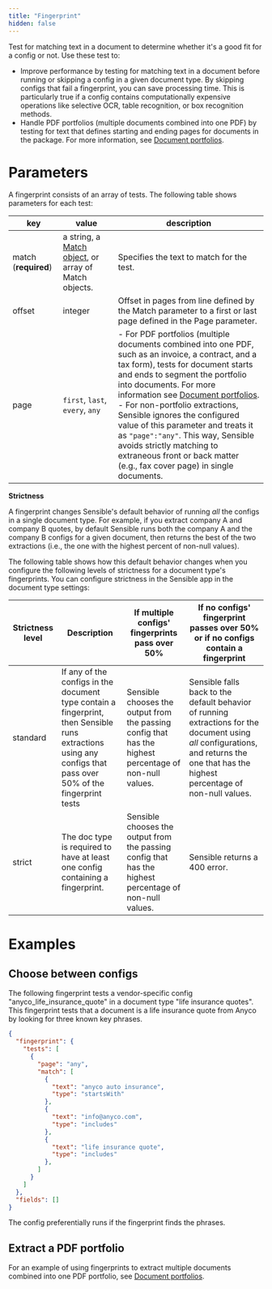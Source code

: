 ```yaml
---
title: "Fingerprint"
hidden: false
---
```

Test for matching text in a document to determine whether it's a good fit for a config or not. Use these test to:

- Improve performance by testing for matching text in a document before running or skipping a config in a given document type. By skipping configs that fail a fingerprint, you can save processing time. This is particularly true if a config contains computationally expensive operations like selective OCR, table recognition, or box recognition methods. 
- Handle PDF portfolios (multiple documents combined into one PDF) by testing for text that defines starting and ending pages for documents in the package. For more information, see [Document portfolios](doc:portfolio).

Parameters
====

A fingerprint consists of an array of tests. The following table shows parameters for each test:

| key                  | value                                                        | description                                                  |
| -------------------- | ------------------------------------------------------------ | ------------------------------------------------------------ |
| match (**required**) | a string, a  [Match object](doc:match), or array of Match objects. | Specifies the text to match for the test.                   |
| offset               | integer                                                      | Offset in pages from line defined by the Match parameter to a first or last page defined in the Page parameter. |
| page                 | `first`, `last`, `every`, `any`                              | - For PDF portfolios (multiple documents combined into one PDF, such as an invoice, a contract, and a tax form), tests for document starts and ends to segment the portfolio into documents. For more information see [Document portfolios](doc:portfolio). <br/>- For non-portfolio extractions, Sensible ignores the configured value of this parameter and treats it as  `"page":"any"`. This way, Sensible avoids strictly matching to extraneous front or back matter (e.g., fax cover page) in single documents. |



**Strictness**

A fingerprint changes Sensible's default behavior of running *all* the configs in a single document type. For example, if you extract company A and company B quotes, by default Sensible runs both the company A and the company B configs for a given document, then returns the best of the two extractions (i.e., the one with the highest percent of non-null values). 

The following table shows how this default behavior changes when you configure the following levels of strictness for a document type's fingerprints. You can configure strictness in the Sensible app in the document type settings:

| Strictness level | Description                                                  | If multiple configs' fingerprints pass over 50%              | If no configs' fingerprint passes over 50% or if no configs contain a fingerprint |
| ---------------- | ------------------------------------------------------------ | ------------------------------------------------------------ | ------------------------------------------------------------ |
| standard         | If any of the configs in the document type contain a fingerprint, then Sensible runs extractions using any configs that pass over 50% of the fingerprint tests | Sensible chooses the output from the passing config that has the highest percentage of non-null values. | Sensible falls back to the default behavior of running extractions for the document using *all* configurations, and returns the one that has the highest percentage of non-null values. |
| strict           | The doc type is required to have at least one config containing a fingerprint. | Sensible chooses the output from the passing config that has the highest percentage of non-null values. | Sensible returns a 400 error.                               |

Examples
====

Choose between configs
----

The following fingerprint tests a vendor-specific config "anyco_life_insurance_quote" in a document type "life insurance quotes". This fingerprint tests that a document is a life insurance quote from Anyco by looking for three known key phrases. 

```json
{
  "fingerprint": {
    "tests": [
      {
        "page": "any",
        "match": [
          {
            "text": "anyco auto insurance",
            "type": "startsWith"
          },
          {
            "text": "info@anyco.com",
            "type": "includes"
          },
          {
            "text": "life insurance quote",
            "type": "includes"
          },
        ]
      }
    ]
  },
  "fields": []
}
```

The config preferentially runs if the fingerprint finds the phrases. 

Extract a PDF portfolio
----

For an example of using fingerprints to extract multiple documents combined into one PDF portfolio, see [Document portfolios](doc:portfolio).
